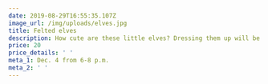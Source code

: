 ```yaml
---
date: 2019-08-29T16:55:35.107Z
image_url: /img/uploads/elves.jpg
title: Felted elves
description: How cute are these little elves? Dressing them up will be half the fun.
price: 20
price_details: ' '
meta_1: Dec. 4 from 6-8 p.m.
meta_2: ' '
---
```


